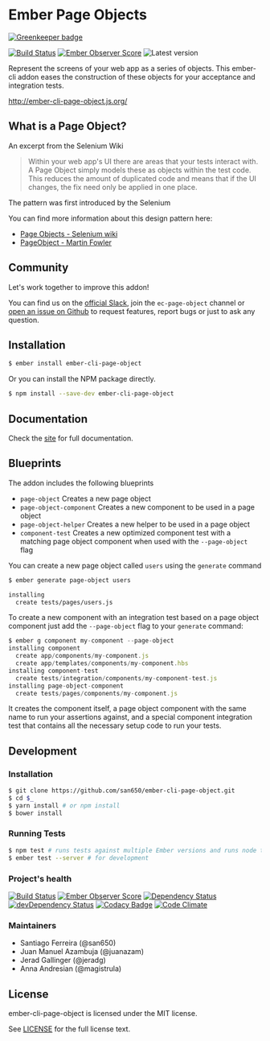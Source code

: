 # Ember Page Objects

[![Greenkeeper badge](https://badges.greenkeeper.io/san650/ember-cli-page-object.svg)](https://greenkeeper.io/)

[![Build Status](https://travis-ci.org/san650/ember-cli-page-object.svg?branch=master)](https://travis-ci.org/san650/ember-cli-page-object)
[![Ember Observer Score](http://emberobserver.com/badges/ember-cli-page-object.svg)](http://emberobserver.com/addons/ember-cli-page-object)
![Latest version](https://img.shields.io/npm/v/ember-cli-page-object.svg)

Represent the screens of your web app as a series of objects. This ember-cli addon eases the construction of these objects for your acceptance and integration tests.

http://ember-cli-page-object.js.org/

## What is a Page Object?

An excerpt from the Selenium Wiki

> Within your web app's UI there are areas that your tests interact with. A Page
> Object simply models these as objects within the test code. This reduces the
> amount of duplicated code and means that if the UI changes, the fix need only
> be applied in one place.

The pattern was first introduced by the Selenium

You can find more information about this design pattern here:

* [Page Objects - Selenium wiki](https://seleniumhq.github.io/docs/best.html#page_object_models)
* [PageObject - Martin Fowler](http://martinfowler.com/bliki/PageObject.html)

## Community

Let's work together to improve this addon!

You can find us on the [official Slack](https://ember-community-slackin.herokuapp.com/), join the `ec-page-object` channel or [open an issue on Github](https://github.com/san650/ember-cli-page-object/issues) to request features, report bugs or just to ask any question.

## Installation

```sh
$ ember install ember-cli-page-object
```

Or you can install the NPM package directly.

```sh
$ npm install --save-dev ember-cli-page-object
```

## Documentation

Check the [site](http://ember-cli-page-object.js.org/) for full documentation.

## Blueprints

The addon includes the following blueprints

* `page-object` Creates a new page object
* `page-object-component` Creates a new component to be used in a page object
* `page-object-helper` Creates a new helper to be used in a page object
* `component-test` Creates a new optimized component test with a matching page object component when used with the `--page-object` flag

You can create a new page object called `users` using the `generate` command

```sh
$ ember generate page-object users

installing
  create tests/pages/users.js
```

To create a new component with an integration test based on a page object component just add the `--page-object` flag to your `generate` command:

```js
$ ember g component my-component --page-object
installing component
  create app/components/my-component.js
  create app/templates/components/my-component.hbs
installing component-test
  create tests/integration/components/my-component-test.js
installing page-object-component
  create tests/pages/components/my-component.js
```

It creates the component itself, a page object component with the same name to run your assertions against, and a special component integration test that contains all the necessary setup code to run your tests.

## Development

### Installation

```sh
$ git clone https://github.com/san650/ember-cli-page-object.git
$ cd $_
$ yarn install # or npm install
$ bower install
```

### Running Tests

```sh
$ npm test # runs tests against multiple Ember versions and runs node tests
$ ember test --server # for development
```

### Project's health

[![Build Status](https://travis-ci.org/san650/ember-cli-page-object.svg?branch=master)](https://travis-ci.org/san650/ember-cli-page-object)
[![Ember Observer Score](http://emberobserver.com/badges/ember-cli-page-object.svg)](http://emberobserver.com/addons/ember-cli-page-object)
[![Dependency Status](https://david-dm.org/san650/ember-cli-page-object.svg)](https://david-dm.org/san650/ember-cli-page-object)
[![devDependency Status](https://david-dm.org/san650/ember-cli-page-object/dev-status.svg)](https://david-dm.org/san650/ember-cli-page-object#info=devDependencies)
[![Codacy Badge](https://api.codacy.com/project/badge/grade/35545e8e8ade48dfa999a3f5e1aa4b3b)](https://www.codacy.com/app/san650/ember-cli-page-object)
[![Code Climate](https://codeclimate.com/github/san650/ember-cli-page-object/badges/gpa.svg)](https://codeclimate.com/github/san650/ember-cli-page-object)

### Maintainers

- Santiago Ferreira (@san650)
- Juan Manuel Azambuja (@juanazam)
- Jerad Gallinger (@jeradg)
- Anna Andresian (@magistrula)

## License

ember-cli-page-object is licensed under the MIT license.

See [LICENSE](./LICENSE) for the full license text.
